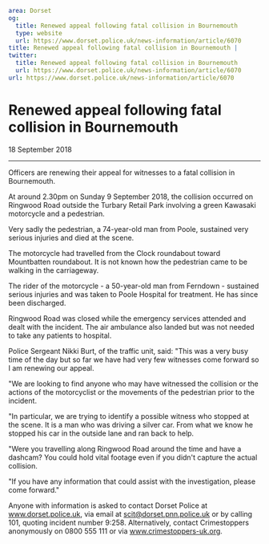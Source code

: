 ```yaml
area: Dorset
og:
  title: Renewed appeal following fatal collision in Bournemouth
  type: website
  url: https://www.dorset.police.uk/news-information/article/6070
title: Renewed appeal following fatal collision in Bournemouth |
twitter:
  title: Renewed appeal following fatal collision in Bournemouth
  url: https://www.dorset.police.uk/news-information/article/6070
url: https://www.dorset.police.uk/news-information/article/6070
```

# Renewed appeal following fatal collision in Bournemouth

18 September 2018

* * *

Officers are renewing their appeal for witnesses to a fatal collision in Bournemouth.

At around 2.30pm on Sunday 9 September 2018, the collision occurred on Ringwood Road outside the Turbary Retail Park involving a green Kawasaki motorcycle and a pedestrian.

Very sadly the pedestrian, a 74-year-old man from Poole, sustained very serious injuries and died at the scene.

The motorcycle had travelled from the Clock roundabout toward Mountbatten roundabout. It is not known how the pedestrian came to be walking in the carriageway.

The rider of the motorcycle - a 50-year-old man from Ferndown - sustained serious injuries and was taken to Poole Hospital for treatment. He has since been discharged.

Ringwood Road was closed while the emergency services attended and dealt with the incident. The air ambulance also landed but was not needed to take any patients to hospital.

Police Sergeant Nikki Burt, of the traffic unit, said: "This was a very busy time of the day but so far we have had very few witnesses come forward so I am renewing our appeal.

"We are looking to find anyone who may have witnessed the collision or the actions of the motorcyclist or the movements of the pedestrian prior to the incident.

"In particular, we are trying to identify a possible witness who stopped at the scene. It is a man who was driving a silver car. From what we know he stopped his car in the outside lane and ran back to help.

"Were you travelling along Ringwood Road around the time and have a dashcam? You could hold vital footage even if you didn't capture the actual collision.

"If you have any information that could assist with the investigation, please come forward."

Anyone with information is asked to contact Dorset Police at www.dorset.police.uk, via email at scit@dorset.pnn.police.uk or by calling 101, quoting incident number 9:258. Alternatively, contact Crimestoppers anonymously on 0800 555 111 or via www.crimestoppers-uk.org.
